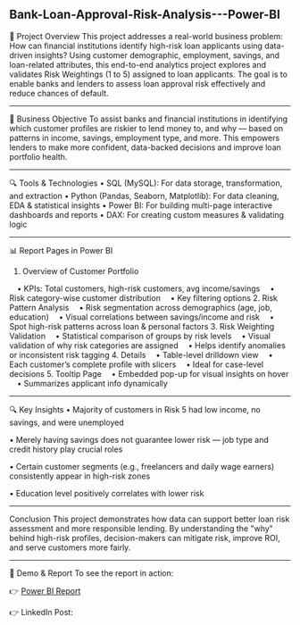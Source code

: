 ## Bank-Loan-Approval-Risk-Analysis---Power-BI

📌 Project Overview
This project addresses a real-world business problem:
How can financial institutions identify high-risk loan applicants using data-driven insights?
Using customer demographic, employment, savings, and loan-related attributes, this end-to-end analytics project explores and validates Risk Weightings (1 to 5) assigned to loan applicants. The goal is to enable banks and lenders to assess loan approval risk effectively and reduce chances of default.
________________________________________

🎯 Business Objective
To assist banks and financial institutions in identifying which customer profiles are riskier to lend money to, and why — based on patterns in income, savings, employment type, and more. This empowers lenders to make more confident, data-backed decisions and improve loan portfolio health.
________________________________________

🔍 Tools & Technologies
•	SQL (MySQL): For data storage, transformation, and extraction
•	Python (Pandas, Seaborn, Matplotlib): For data cleaning, EDA & statistical insights
•	Power BI: For building multi-page interactive dashboards and reports
•	DAX: For creating custom measures & validating logic
________________________________________

📊 Report Pages in Power BI
1.	Overview of Customer Portfolio

 • KPIs: Total customers, high-risk customers, avg income/savings
 • Risk category-wise customer distribution
 • Key filtering options
2.	Risk Pattern Analysis
 • Risk segmentation across demographics (age, job, education)
 • Visual correlations between savings/income and risk
 • Spot high-risk patterns across loan & personal factors
3.	Risk Weighting Validation
 • Statistical comparison of groups by risk levels
 • Visual validation of why risk categories are assigned
 • Helps identify anomalies or inconsistent risk tagging
4.	Details
 • Table-level drilldown view
 • Each customer’s complete profile with slicers
 • Ideal for case-level decisions
5.	Tooltip Page
 • Embedded pop-up for visual insights on hover
 • Summarizes applicant info dynamically
________________________________________

🔍 Key Insights
•	Majority of customers in Risk 5 had low income, no savings, and were unemployed

•	Merely having savings does not guarantee lower risk — job type and credit history play crucial roles

•	Certain customer segments (e.g., freelancers and daily wage earners) consistently appear in high-risk zones

•	Education level positively correlates with lower risk
________________________________________

Conclusion
This project demonstrates how data can support better loan risk assessment and more responsible lending. By understanding the "why" behind high-risk profiles, decision-makers can mitigate risk, improve ROI, and serve customers more fairly.
________________________________________

🚀 Demo & Report
To see the report in action:

👉 [Power BI Report](https://app.powerbi.com/groups/me/reports/0da5017e-3764-4e41-b979-1e60433fcec4/780962a7ea836bec6190?experience=power-bi)

👉 LinkedIn Post: 
